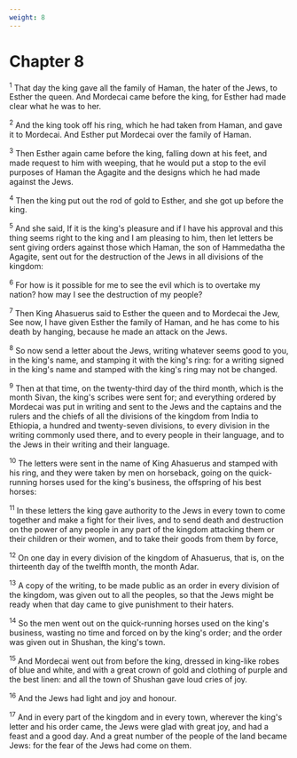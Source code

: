 ```yaml
---
weight: 8
---
```


# Chapter 8

<sup>1</sup> That day the king gave all the family of Haman, the hater of the Jews, to Esther the queen. And Mordecai came before the king, for Esther had made clear what he was to her. 

<sup>2</sup> And the king took off his ring, which he had taken from Haman, and gave it to Mordecai. And Esther put Mordecai over the family of Haman. 

<sup>3</sup> Then Esther again came before the king, falling down at his feet, and made request to him with weeping, that he would put a stop to the evil purposes of Haman the Agagite and the designs which he had made against the Jews. 

<sup>4</sup> Then the king put out the rod of gold to Esther, and she got up before the king. 

<sup>5</sup> And she said, If it is the king's pleasure and if I have his approval and this thing seems right to the king and I am pleasing to him, then let letters be sent giving orders against those which Haman, the son of Hammedatha the Agagite, sent out for the destruction of the Jews in all divisions of the kingdom: 

<sup>6</sup> For how is it possible for me to see the evil which is to overtake my nation? how may I see the destruction of my people? 

<sup>7</sup> Then King Ahasuerus said to Esther the queen and to Mordecai the Jew, See now, I have given Esther the family of Haman, and he has come to his death by hanging, because he made an attack on the Jews. 

<sup>8</sup> So now send a letter about the Jews, writing whatever seems good to you, in the king's name, and stamping it with the king's ring: for a writing signed in the king's name and stamped with the king's ring may not be changed. 

<sup>9</sup> Then at that time, on the twenty-third day of the third month, which is the month Sivan, the king's scribes were sent for; and everything ordered by Mordecai was put in writing and sent to the Jews and the captains and the rulers and the chiefs of all the divisions of the kingdom from India to Ethiopia, a hundred and twenty-seven divisions, to every division in the writing commonly used there, and to every people in their language, and to the Jews in their writing and their language. 

<sup>10</sup> The letters were sent in the name of King Ahasuerus and stamped with his ring, and they were taken by men on horseback, going on the quick-running horses used for the king's business, the offspring of his best horses: 

<sup>11</sup> In these letters the king gave authority to the Jews in every town to come together and make a fight for their lives, and to send death and destruction on the power of any people in any part of the kingdom attacking them or their children or their women, and to take their goods from them by force, 

<sup>12</sup> On one day in every division of the kingdom of Ahasuerus, that is, on the thirteenth day of the twelfth month, the month Adar. 

<sup>13</sup> A copy of the writing, to be made public as an order in every division of the kingdom, was given out to all the peoples, so that the Jews might be ready when that day came to give punishment to their haters. 

<sup>14</sup> So the men went out on the quick-running horses used on the king's business, wasting no time and forced on by the king's order; and the order was given out in Shushan, the king's town. 

<sup>15</sup> And Mordecai went out from before the king, dressed in king-like robes of blue and white, and with a great crown of gold and clothing of purple and the best linen: and all the town of Shushan gave loud cries of joy. 

<sup>16</sup> And the Jews had light and joy and honour. 

<sup>17</sup> And in every part of the kingdom and in every town, wherever the king's letter and his order came, the Jews were glad with great joy, and had a feast and a good day. And a great number of the people of the land became Jews: for the fear of the Jews had come on them. 



